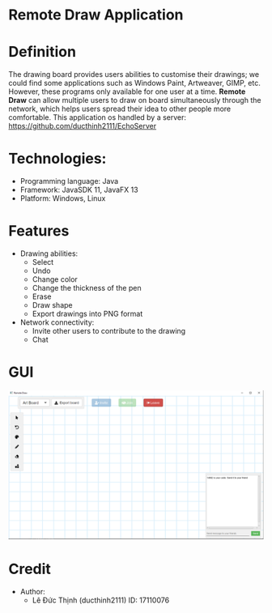 # Remote Draw Application
# Definition
The drawing board provides users abilities to customise their drawings; we could find some applications such as Windows Paint, Artweaver, GIMP, etc. However, these programs only available for one user at a time. <b>Remote Draw</b> can allow multiple users to draw on board simultaneously through the network, which helps users spread their idea to other people more comfortable.
This application os handled by a server: https://github.com/ducthinh2111/EchoServer
# Technologies:
 - Programming language: Java
 - Framework: JavaSDK 11, JavaFX 13
 - Platform: Windows, Linux
# Features
- Drawing abilities:
  + Select
  + Undo
  + Change color
  + Change the thickness of the pen
  + Erase
  + Draw shape
  + Export drawings into PNG format
- Network connectivity:
  + Invite other users to contribute to the drawing
  + Chat
# GUI
  ![alt text](src/main/resources/images/GUI.PNG)
# Credit
  - Author: 
    + Lê Đức Thịnh (ducthinh2111) ID: 17110076

